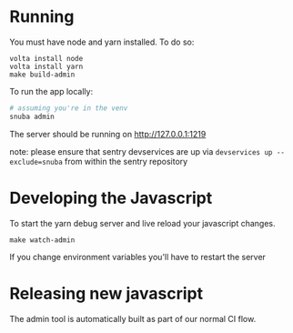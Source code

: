 # Running
You must have node and yarn installed. To do so:
```
volta install node
volta install yarn
make build-admin
```

To run the app locally:
```bash
# assuming you're in the venv
snuba admin
```

The server should be running on http://127.0.0.1:1219

note: please ensure that sentry devservices are up via `devservices up --exclude=snuba` from within the sentry repository

# Developing the Javascript

To start the yarn debug server and live reload your javascript changes.
```
make watch-admin
```

 If you change environment variables you'll have to restart the server

# Releasing new javascript

The admin tool is automatically built as part of our normal CI flow.
